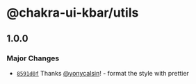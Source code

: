 # @chakra-ui-kbar/utils

## 1.0.0

### Major Changes

- [`8591d0f`](https://github.com/yonycalsin/chakra-ui-kbar/commit/8591d0f5d579b0f9fb113d64c0dcf0a19ad71f20) Thanks [@yonycalsin](https://github.com/yonycalsin)! - format the style with prettier
